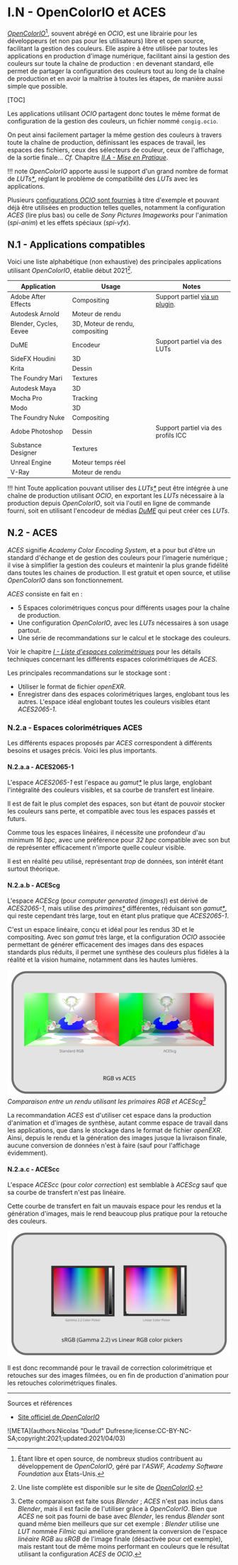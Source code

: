 # I.N - OpenColorIO et ACES

[*OpenColorIO*](https://opencolorio.org/)[^1], souvent abrégé en *OCIO*, est une librairie pour les développeurs (et non pas pour les utilisateurs) libre et open source, facilitant la gestion des couleurs. Elle aspire à être utilisée par toutes les applications en production d'image numérique, facilitant ainsi la gestion des couleurs sur toute la chaîne de production : en devenant standard, elle permet de partager la configuration des couleurs tout au long de la chaîne de production et en avoir la maîtrise à toutes les étapes, de manière aussi simple que possible.

[TOC]

Les applications utilisant *OCIO* partagent donc toutes le même format de configuration de la gestion des couleurs, un fichier nommé `congig.ocio`.

On peut ainsi facilement partager la même gestion des couleurs à travers toute la chaîne de production, définissant les espaces de travail, les espaces des fichiers, ceux des sélecteurs de couleur, ceux de l'affichage, de la sortie finale... *Cf.* Chapitre *[II.A - Mise en Pratique](pratique.md)*.

!!! note
    *OpenColorIO* apporte aussi le support d'un grand nombre de format de *LUTs[*](ZZ-vocabulaire.md)*, réglant le problème de compatibilité des *LUTs* avec les applications.

Plusieurs [configurations *OCIO* sont fournies](https://opencolorio.readthedocs.io/en/latest/quick_start/downloads.html) à titre d'exemple et pouvant déjà être utilisées en production telles quelles, notamment la configuration *ACES* (lire plus bas) ou celle de *Sony Pictures Imageworks* pour l'animation (*spi-anim*) et les effets spéciaux (*spi-vfx*).

## N.1 - Applications compatibles

Voici une liste alphabétique (non exhaustive) des principales applications utilisant *OpenColorIO*, établie début 2021[^2].

|Application|Usage|Notes|
|----|----|----|
|Adobe After Effects|Compositing|Support partiel [via un plugin](https://fnordware.blogspot.com/2012/05/opencolorio-for-after-effects.html).|
|Autodesk Arnold|Moteur de rendu||
|Blender, Cycles, Eevee|3D, Moteur de rendu, compositing||
|DuME|Encodeur|Support partiel via des LUTs|
|SideFX Houdini|3D||
|Krita|Dessin||
|The Foundry Mari|Textures||
|Autodesk Maya|3D||
|Mocha Pro|Tracking||
|Modo|3D||
|The Foundry Nuke|Compositing||
|Adobe Photoshop|Dessin|Support partiel via des profils ICC|
|Substance Designer|Textures||
|Unreal Engine|Moteur temps réel||
|V-Ray|Moteur de rendu|

!!! hint
    Toute application pouvant utiliser des *LUTs[*](ZZ-vocabulaire.md)* peut être intégrée à une chaîne de production utilisant *OCIO*, en exportant les *LUTs* nécessaire à la production depuis *OpenColorIO*, soit via l'outil en ligne de commande fourni, soit en utilisant l'encodeur de médias *[DuME](https://rainboxlab.org/tools/dume/)* qui peut créer ces *LUTs*.

## N.2 - ACES

*ACES* signifie *Academy Color Encoding System*, et a pour but d'être un standard d'échange et de gestion des couleurs pour l'imagerie numérique ; il vise à simplifier la gestion des couleurs et maintenir la plus grande fidélité dans toutes les chaines de production. Il est gratuit et open source, et utilise *OpenColorIO* dans son fonctionnement.

*ACES* consiste en fait en :

- 5 Espaces colorimétriques conçus pour différents usages pour la chaîne de production.
- Une configuration *OpenColorIO*, avec les *LUTs* nécessaires à son usage partout.
- Une série de recommandations sur le calcul et le stockage des couleurs.

Voir le chapitre *[I - Liste d'espaces colorimétriques](I-liste-espaces.md)* pour les détails techniques concernant les différents espaces colorimétriques de *ACES*.

Les principales recommandations sur le stockage sont :

- Utiliser le format de fichier *openEXR*.
- Enregistrer dans des espaces colorimétriques larges, englobant tous les autres. L'espace idéal englobant toutes les couleurs visibles étant *ACES2065-1*.

### N.2.a - Espaces colorimétriques ACES

Les différents espaces proposés par *ACES* correspondent à différents besoins et usages précis. Voici les plus importants.

#### N.2.a.a - ACES2065-1

L'espace *ACES2065-1* est l'espace au *gamut[\*](ZZ-vocabulaire.md)* le plus large, englobant l'intégralité des couleurs visibles, et sa courbe de transfert est linéaire.

Il est de fait le plus complet des espaces, son but étant de pouvoir stocker les couleurs sans perte, et compatible avec tous les espaces passés et futurs.

Comme tous les espaces linéaires, il nécessite une profondeur d'au minimum *16 bpc*, avec une préférence pour *32 bpc* compatible avec son but de représenter efficacement n'importe quelle couleur visible.

Il est en réalité peu utilisé, représentant *trop* de données, son intérêt étant surtout théorique.

#### N.2.a.b - ACEScg

L'espace *ACEScg* (pour *computer generated (images)*) est dérivé de *ACES2065-1*, mais utilise des *primaires[\*](ZZ-vocabulaire.md)* différentes, réduisant son *gamut[\*](ZZ-vocabulaire.md)*, qui reste cependant très large, tout en étant plus pratique que *ACES2065-1*.

C'est un espace linéaire, conçu et idéal pour les rendus 3D et le compositing. Avec son *gamut* très large, et la configuration *OCIO* associée permettant de générer efficacement des images dans des espaces standards plus réduits, il permet une synthèse des couleurs plus fidèles à la réalité et la vision humaine, notamment dans les hautes lumières.

*![Comparaison d'un rendu linéaire RGB et ACEScg](img/aces.svg)*  
*Comparaison entre un rendu utilisant les primaires RGB et ACEScg[^3]*

La recommandation *ACES* est d'utiliser cet espace dans la production d'animation et d'images de synthèse, autant comme espace de travail dans les applications, que dans le stockage dans le format de fichier *openEXR*. Ainsi, depuis le rendu et la génération des images jusque la livraison finale, aucune conversion de données n'est à faire (sauf pour l'affichage évidemment).

#### N.2.a.c - ACEScc

L'espace *ACEScc* (pour *color correction*) est semblable à *ACEScg* sauf que sa courbe de transfert n'est pas linéaire.

Cette courbe de transfert en fait un mauvais espace pour les rendus et la génération d'images, mais le rend beaucoup plus pratique pour la retouche des couleurs.

*![Comparaison sélecteur de couleur linéaire / sRGB](img/color-picker.svg)*

Il est donc recommandé pour le travail de correction colorimétrique et retouches sur des images filmées, ou en fin de production d'animation pour les retouches colorimétriques finales.

----
Sources et références

- [Site officiel de *OpenColorIO*](https://opencolorio.org/)

[^1]:
    Étant libre et open source, de nombreux studios contribuent au développement de *OpenColorIO*, géré par l'*ASWF, Academy Software Foundation* aux États-Unis.

[^2]:
    Une liste complète est disponible sur le site de *[OpenColorIO](https://opencolorio.org/)*.

[^3]:
    Cette comparaison est faite sous *Blender* ; *ACES* n'est pas inclus dans *Blender*, mais il est facile de l'utiliser grâce à *OpenColorIO*. Bien que *ACES* ne soit pas fourni de base avec *Blender*, les rendus *Blender* sont quand même bien meilleurs que sur cet exemple : *Blender* utilise une *LUT* nommée *Filmic* qui améliore grandement la conversion de l'espace *linéaire RGB* au *sRGB* de l'image finale (désactivée pour cet exemple), mais restant tout de même moins performant en couleurs que le résultat utilisant la configuration *ACES* de *OCIO*.

![META](authors:Nicolas "Duduf" Dufresne;license:CC-BY-NC-SA;copyright:2021;updated:2021/04/03)